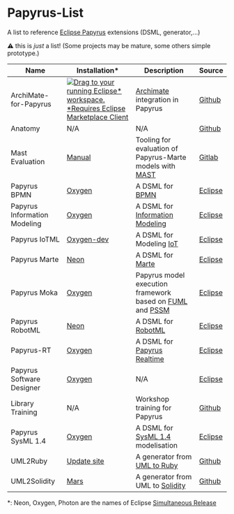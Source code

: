 # Papyrus-List
A list to reference  [Eclipse Papyrus](https://www.eclipse.org/papyrus/) extensions (DSML, generator,...)

:warning: this is *just* a list! (Some projects may be mature, some others simple prototype.)


|Name|Installation*|Description|Source|
|----|-------------|-----------|-------|
|ArchiMate-for-Papyrus|[![Drag to your running Eclipse* workspace. *Requires Eclipse Marketplace Client](https://marketplace.eclipse.org/sites/all/themes/solstice/public/images/marketplace/btn-install.png)](http://marketplace.eclipse.org/marketplace-client-intro?mpc_install=3288661 "Drag to your running Eclipse* workspace. *Requires Eclipse Marketplace Client")| [Archimate](http://pubs.opengroup.org/architecture/archimate2-doc/) integration in Papyrus|[Github](https://github.com/Adocus/ArchiMate-for-Papyrus)|
|Anatomy|N/A|N/A|[Github](https://github.com/patnan/papyrus_anatomy)|
|Mast Evaluation|[Manual](https://mast.unican.es/umlmast/marte2mast/)|Tooling for evaluation of Papyrus-Marte models with [MAST](https://mast.unican.es/)|[Gitlab](https://gitlab.com/mkroehnert/Marte2Masty)|
|Papyrus BPMN|[Oxygen](http://download.eclipse.org/modeling/mdt/papyrus/components/bpmn/oxygen/)|A DSML for [BPMN](http://www.omg.org/spec/BPMN/2.0/About-BPMN/)|[Eclipse](https://git.eclipse.org/c/papyrus/org.eclipse.papyrus-bpmn.git/)|
|Papyrus Information Modeling|[Oxygen](http://download.eclipse.org/modeling/mdt/papyrus/components/information.modeling/updates/oxygen/0.8.0M1/)|A DSML for [Information Modeling](https://wiki.eclipse.org/Papyrus_for_Information_Modeling)|[Eclipse](https://git.eclipse.org/c/papyrus/org.eclipse.papyrus-informationmodeling.git/)|
|Papyrus IoTML|[Oxygen-dev](https://hudson.eclipse.org/papyrus/job/papyrus-iotml-oxygen/lastSuccessfulBuild/artifact/releng/org.eclipse.papyrus.iotml.repository/target/repository/)|A DSML for Modeling [IoT](https://en.wikipedia.org/wiki/Internet_of_things)|[Eclipse](https://git.eclipse.org/c/papyrus/org.eclipse.papyrus-iotml.git/)|
|Papyrus Marte|[Neon](http://download.eclipse.org/modeling/mdt/papyrus/components/marte/neon/)|A DSML for [Marte](http://www.omg.org/spec/MARTE/About-MARTE/)|[Eclipse](https://git.eclipse.org/c/papyrus/org.eclipse.papyrus-marte.git/)|
|Papyrus Moka|[Oxygen](http://download.eclipse.org/modeling/mdt/papyrus/components/moka/oxygen/)|Papyrus model execution framework based on [FUML](http://www.omg.org/spec/FUML/About-FUML/) and [PSSM](http://www.omg.org/spec/PSSM/About-PSSM/) |[Eclipse](https://git.eclipse.org/c/papyrus/org.eclipse.papyrus-moka.git/)|
|Papyrus RobotML|[Neon](http://download.eclipse.org/modeling/mdt/papyrus/components/robotml/1.2.0_papyrus-robotml-neon_66/)|A DSML for [RobotML](https://github.com/RobotML)|[Eclipse](https://git.eclipse.org/c/papyrus/org.eclipse.papyrus-robotml.git/)|
|Papyrus-RT|[Oxygen](http://download.eclipse.org/papyrus-rt/updates/releases/oxygen/)|A DSML for [Papyrus Realtime](https://www.eclipse.org/papyrus-rt/) |[Eclipse](https://git.eclipse.org/c/papyrus-rt/org.eclipse.papyrus-rt.git/)|
|Papyrus Software Designer|[Oxygen](http://download.eclipse.org/modeling/mdt/papyrus/components/designer/oxygen/)|N/A |[Eclipse](https://git.eclipse.org/c/papyrus/org.eclipse.papyrus-designer.git/)|
|Library Training|N/A|Workshop training for Papyrus|[Github](https://github.com/bmaggi/library-training)|
|Papyrus SysML 1.4|[Oxygen](http://download.eclipse.org/modeling/mdt/papyrus/components/sysml14/oxygen/)|A DSML for [SysML 1.4](http://www.omg.org/spec/SysML/1.4/About-SysML/) modelisation|[Eclipse](https://git.eclipse.org/c/papyrus/org.eclipse.papyrus-sysml.git)|
|UML2Ruby|[Update site](http://lizzard.freeshell.net/UML2Ruby/)|A generator from [UML to Ruby](http://uiuc-cs428.github.io/uml2ruby/)|[Github](https://github.com/uiuc-cs428/uml2ruby)|
|UML2Solidity|[Mars](http://urszeidler.github.io/uml2solidity/uml2solidity-updatesite)|A generator from UML to [Solidity](https://solidity.readthedocs.io/en/develop/)|[Github](https://github.com/UrsZeidler/uml2solidity)|


*: Neon, Oxygen, Photon are the names of Eclipse [Simultaneous Release](https://wiki.eclipse.org/Simultaneous_Release)


